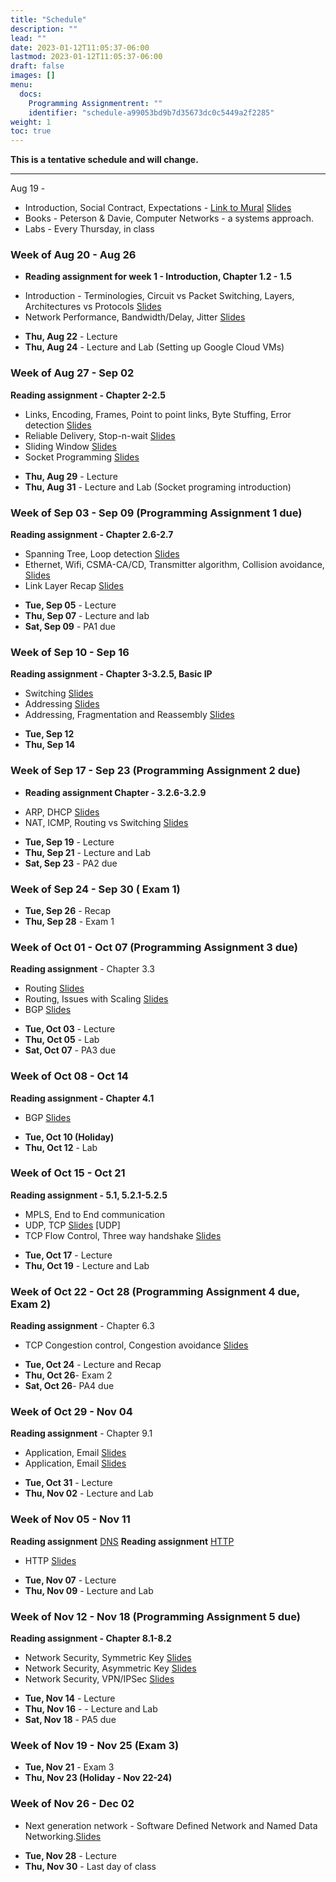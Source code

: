 ```yaml
---
title: "Schedule"
description: ""
lead: ""
date: 2023-01-12T11:05:37-06:00
lastmod: 2023-01-12T11:05:37-06:00
draft: false
images: []
menu:
  docs:
    Programming Assignmentrent: ""
    identifier: "schedule-a99053bd9b7d35673dc0c5449a2f2285"
weight: 1
toc: true
---
```



**This is a tentative schedule and will change.**

-----------------------------------------
Aug 19 -


* Introduction, Social Contract, Expectations - [Link to Mural](https://tinyurl.com/csc4200-mural) [Slides](https://tntech-ngin.github.io/F23-CSC4200/lecture_slides/class_slides1.pdf)
*  Books - Peterson & Davie,  Computer Networks - a systems approach. 
* Labs - Every Thursday, in class

### Week of Aug 20 - Aug 26
 - **Reading assignment for week 1 - Introduction, Chapter 1.2 - 1.5**	
* Introduction - Terminologies, Circuit vs Packet Switching, Layers, Architectures vs Protocols [Slides](https://tntech-ngin.github.io/F23-CSC4200/lecture_slides/class_slides2.pdf)
* Network Performance, Bandwidth/Delay, Jitter  [Slides](https://tntech-ngin.github.io/F23-CSC4200/lecture_slides/class_slides3.pdf)

- **Thu, Aug 22** - Lecture
- **Thu, Aug 24** - Lecture and Lab (Setting up Google Cloud VMs)

### Week of Aug 27 - Sep 02
**Reading assignment - Chapter 2-2.5**

* Links, Encoding, Frames, Point to point links, Byte Stuffing, Error detection [Slides](https://tntech-ngin.github.io/F23-CSC4200/lecture_slides/Lecture5.pdf)
* Reliable Delivery, Stop-n-wait [Slides](https://tntech-ngin.github.io/F23-CSC4200/lecture_slides/Lecture6.pdf)
* Sliding Window  [Slides](https://tntech-ngin.github.io/F23-CSC4200/lecture_slides/Lecture7.pdf)
* Socket Programming  [Slides](https://tntech-ngin.github.io/F23-CSC4200/lecture_slides/Lecture8.pdf)


- **Thu, Aug 29** - Lecture
- **Thu, Aug 31** - Lecture and Lab (Socket programing introduction)

### Week of Sep 03 - Sep 09 (Programming Assignment 1 due)

**Reading assignment - Chapter 2.6-2.7**
* Spanning Tree, Loop detection [Slides](https://tntech-ngin.github.io/F23-CSC4200/lecture_slides/Lecture9.pdf)
* Ethernet, Wifi, CSMA-CA/CD, Transmitter algorithm, Collision avoidance, [Slides](https://tntech-ngin.github.io/F23-CSC4200/lecture_slides/Lecture10.pdf)
* Link Layer Recap [Slides](https://tntech-ngin.github.io/F23-CSC4200/lecture_slides/Lecture11.pdf)
- **Tue, Sep 05** - Lecture
- **Thu, Sep 07** - Lecture and lab
- **Sat, Sep 09** - PA1 due


### Week of Sep 10 - Sep 16
**Reading assignment - Chapter 3-3.2.5, Basic IP**
* Switching [Slides](https://tntech-ngin.github.io/F23-CSC4200/lecture_slides/Lecture12.pdf)
* Addressing [Slides](https://tntech-ngin.github.io/F23-CSC4200/lecture_slides/Lecture13.pdf)
* Addressing, Fragmentation and Reassembly [Slides](https://tntech-ngin.github.io/F23-CSC4200/lecture_slides/Lecture13.pdf)

- **Tue, Sep 12**
- **Thu, Sep 14**

### Week of Sep 17 - Sep 23 (Programming Assignment 2 due)

- **Reading assignment Chapter - 3.2.6-3.2.9**
* ARP, DHCP [Slides](https://tntech-ngin.github.io/F23-CSC4200/lecture_slides/Lecture14.pdf)
* NAT, ICMP, Routing vs Switching [Slides](https://tntech-ngin.github.io/F23-CSC4200/lecture_slides/Lecture15.pdf)

- **Tue, Sep 19** - Lecture
- **Thu, Sep 21** - Lecture and Lab
- **Sat, Sep 23** - PA2 due

### Week of Sep 24 - Sep 30 ( Exam 1)
- **Tue, Sep 26** - Recap
- **Thu, Sep 28** - Exam 1

### Week of Oct 01 - Oct 07 (Programming Assignment 3 due)
 **Reading assignment** - Chapter 3.3
* Routing [Slides](https://tntech-ngin.github.io/F23-CSC4200/lecture_slides/Lecture16.pdf)
* Routing, Issues with Scaling [Slides](https://tntech-ngin.github.io/F23-CSC4200/lecture_slides/Lecture17.pdf)
* BGP [Slides](https://tntech-ngin.github.io/F23-CSC4200/lecture_slides/Lecture18.pdf)

- **Tue, Oct 03** - Lecture
- **Thu, Oct 05** - Lab 
- **Sat, Oct 07** - PA3 due

### Week of Oct 08 - Oct 14
**Reading assignment - Chapter 4.1**
* BGP [Slides](https://tntech-ngin.github.io/F23-CSC4200/lecture_slides/Lecture19.pdf)

- **Tue, Oct 10 (Holiday)**
- **Thu, Oct 12** - Lab

### Week of Oct 15 - Oct 21
**Reading assignment - 5.1, 5.2.1-5.2.5**
* MPLS, End to End communication
* UDP, TCP [Slides](https://tntech-ngin.github.io/F23-CSC4200/lecture_slides/Lecture21.pdf)
[UDP]
* TCP Flow Control, Three way handshake [Slides](https://tntech-ngin.github.io/F23-CSC4200/lecture_slides/Lecture22.pdf)
- **Tue, Oct 17** - Lecture
- **Thu, Oct 19** - Lecture and Lab 

### Week of Oct 22 - Oct 28 (Programming Assignment 4 due, Exam 2)
**Reading assignment**  - Chapter 6.3
* TCP Congestion control, Congestion avoidance [Slides](https://tntech-ngin.github.io/F23-CSC4200/lecture_slides/Lecture24.pdf)
- **Tue, Oct 24** - Lecture and Recap
- **Thu, Oct 26**- Exam 2
- **Sat, Oct 26**- PA4 due

### Week of Oct 29 - Nov 04
**Reading assignment** - Chapter 9.1
* Application, Email [Slides](https://tntech-ngin.github.io/F23-CSC4200/lecture_slides/Lecture25.pdf) 
* Application, Email [Slides](https://tntech-ngin.github.io/F23-CSC4200/lecture_slides/Lecture26.pdf) 
- **Tue, Oct 31** - Lecture
- **Thu, Nov 02** - Lecture and Lab

### Week of Nov 05 - Nov 11
**Reading assignment** [DNS](https://book.systemsapproach.org/applications/infrastructure.html#name-service-dns)
**Reading assignment** [HTTP](https://www2.eecs.berkeley.edu/Pubs/TechRpts/2012/EECS-2012-5.pdf)
* HTTP [Slides](https://tntech-ngin.github.io/F23-CSC4200/lecture_slides/Lecture25.pdf)

- **Tue, Nov 07** - Lecture
- **Thu, Nov 09** - Lecture and Lab

### Week of Nov 12 - Nov 18 (Programming Assignment 5 due)
**Reading assignment - Chapter 8.1-8.2**
* Network Security, Symmetric Key [Slides](https://tntech-ngin.github.io/F23-CSC4200/lecture_slides/Lecture27.pdf)
* Network Security, Asymmetric Key [Slides](https://tntech-ngin.github.io/F23-CSC4200/lecture_slides/Lecture28.pdf)
* Network Security, VPN/IPSec [Slides](https://tntech-ngin.github.io/F23-CSC4200/lecture_slides/Lecture29.pdf)
- **Tue, Nov 14** - Lecture
- **Thu, Nov 16** - - Lecture and Lab
- **Sat, Nov 18** - PA5 due

### Week of Nov 19 - Nov 25 (Exam 3)
- **Tue, Nov 21** - Exam 3
- **Thu, Nov 23 (Holiday - Nov 22-24)**

### Week of Nov 26 - Dec 02
* Next generation network - Software Defined Network and Named Data Networking.[Slides](https://tntech-ngin.github.io/F23-CSC4200/lecture_slides/Lecture30.pdf)
- **Tue, Nov 28** - Lecture
- **Thu, Nov 30** - Last day of class

